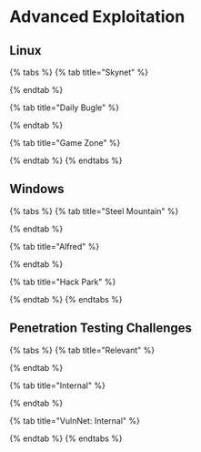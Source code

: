 # Advanced Exploitation

## Linux

{% tabs %}
{% tab title="Skynet" %}

{% endtab %}

{% tab title="Daily Bugle" %}

{% endtab %}

{% tab title="Game Zone" %}

{% endtab %}
{% endtabs %}

## Windows

{% tabs %}
{% tab title="Steel Mountain" %}

{% endtab %}

{% tab title="Alfred" %}

{% endtab %}

{% tab title="Hack Park" %}

{% endtab %}
{% endtabs %}

## Penetration Testing Challenges

{% tabs %}
{% tab title="Relevant" %}

{% endtab %}

{% tab title="Internal" %}

{% endtab %}

{% tab title="VulnNet: Internal" %}

{% endtab %}
{% endtabs %}

